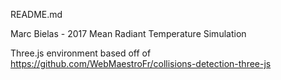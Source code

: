 README.md

Marc Bielas - 2017
Mean Radiant Temperature Simulation

Three.js environment based off of https://github.com/WebMaestroFr/collisions-detection-three-js